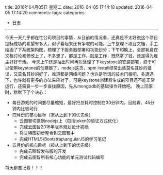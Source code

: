 title: 2016年04月05日 星期二
date: 2016-04-05 17:14:18
updated: 2016-04-05 17:14:20
comments: 
tags:
categories:
- 日志

---

今天一天几乎都在忙公司项目的事情，从目前的情况看，还真是不太好说这个项目投标成功的希望有多大，似乎看起来还有争取的可能。上午整理下项目文档，手工绘画了下系统架构图，梳理了下服务器部署和功能划分；下午和晚上，全部耗费在文档讨论和修改上了，不多想了，都是工作，就是工作，既然拿了钱，还是得为雇主好好干活。
今天上午还是抽出时间再次处理了下keystone的安装部署，终于可以使用keystone的创建器了，nodejs这货，npm install经常出些莫名其妙的错误，又莫名其妙的好了，难道都是网络问题？也许是所谓的技术门槛吧，多遭遇下，也许就有更多的办法来应对了。可是keystone创建器生成的项目还不能正常运行，还需要一步一步查找原因，先从mongodb的基础操作开始吧。
晚上回家时，默默下了个决心：
+ 每日游戏的时间要尽量缩短，最好把总耗时控制在30分钟内，目前看，45分钟内比较可行
+ 四月份的核心目标（按从上到下的优先级）
    * 云图智切换到nodejs上（包括token的验证方式优化）
    * 完成云图智2016年版本规划设计初稿
    * 将甘特图初步整合到云图智中
    * 完成HTML5\Bootstrap\angularJS的学习笔记
+ 五月份的核心目标（按从上到下的优先级）
    * 完成云图智发布版的开发
    * 完成云图智所有核心功能的单元测试代码编写

每天都要记着！！！
